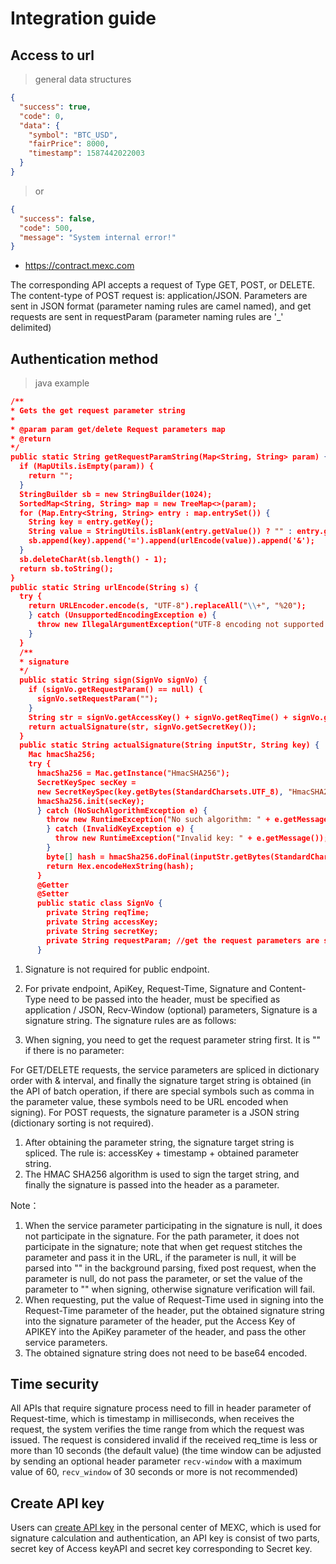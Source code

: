 # Integration guide

## Access to url

> general data structures

```json
{
  "success": true,
  "code": 0,
  "data": {
    "symbol": "BTC_USD",
    "fairPrice": 8000,
    "timestamp": 1587442022003
  }
}
```

> or

```json
{
  "success": false,
  "code": 500,
  "message": "System internal error!"
}
```

- <https://contract.mexc.com>

The corresponding API accepts a request of Type GET, POST, or DELETE. The content-type of POST request is: application/JSON.
Parameters are sent in JSON format (parameter naming rules are camel named), and get requests are sent in requestParam (parameter naming rules are '\_' delimited)

## Authentication method

> java example

```json
/**
* Gets the get request parameter string
*
* @param param get/delete Request parameters map
* @return
*/
public static String getRequestParamString(Map<String, String> param) {
  if (MapUtils.isEmpty(param)) {
    return "";
  }
  StringBuilder sb = new StringBuilder(1024);
  SortedMap<String, String> map = new TreeMap<>(param);
  for (Map.Entry<String, String> entry : map.entrySet()) {
    String key = entry.getKey();
    String value = StringUtils.isBlank(entry.getValue()) ? "" : entry.getValue();
    sb.append(key).append('=').append(urlEncode(value)).append('&');
  }
  sb.deleteCharAt(sb.length() - 1);
  return sb.toString();
}
public static String urlEncode(String s) {
  try {
    return URLEncoder.encode(s, "UTF-8").replaceAll("\\+", "%20");
    } catch (UnsupportedEncodingException e) {
      throw new IllegalArgumentException("UTF-8 encoding not supported!");
    }
  }
  /**
  * signature
  */
  public static String sign(SignVo signVo) {
    if (signVo.getRequestParam() == null) {
      signVo.setRequestParam("");
    }
    String str = signVo.getAccessKey() + signVo.getReqTime() + signVo.getRequestParam();
    return actualSignature(str, signVo.getSecretKey());
  }
  public static String actualSignature(String inputStr, String key) {
    Mac hmacSha256;
    try {
      hmacSha256 = Mac.getInstance("HmacSHA256");
      SecretKeySpec secKey =
      new SecretKeySpec(key.getBytes(StandardCharsets.UTF_8), "HmacSHA256");
      hmacSha256.init(secKey);
      } catch (NoSuchAlgorithmException e) {
        throw new RuntimeException("No such algorithm: " + e.getMessage());
        } catch (InvalidKeyException e) {
          throw new RuntimeException("Invalid key: " + e.getMessage());
        }
        byte[] hash = hmacSha256.doFinal(inputStr.getBytes(StandardCharsets.UTF_8));
        return Hex.encodeHexString(hash);
      }
      @Getter
      @Setter
      public static class SignVo {
        private String reqTime;
        private String accessKey;
        private String secretKey;
        private String requestParam; //get the request parameters are sorted in dictionary order, with & concatenated strings, POST should be a JSON string
      }
```

1. Signature is not required for public endpoint.

1. For private endpoint, ApiKey, Request-Time, Signature and Content-Type need to be passed into the header, must be specified as application / JSON, Recv-Window (optional) parameters, Signature is a signature string. The signature rules are as follows:

1. When signing, you need to get the request parameter string first. It is "" if there is no parameter:

For GET/DELETE requests, the service parameters are spliced in dictionary order with & interval, and finally the signature target string is obtained (in the API of batch operation, if there are special symbols such as comma in the parameter value, these symbols need to be URL encoded when signing).
For POST requests, the signature parameter is a JSON string (dictionary sorting is not required).

1. After obtaining the parameter string, the signature target string is spliced. The rule is: accessKey + timestamp + obtained parameter string.
1. The HMAC SHA256 algorithm is used to sign the target string, and finally the signature is passed into the header as a parameter.

Note：

1. When the service parameter participating in the signature is null, it does not participate in the signature. For the path parameter, it does not participate in the signature; note that when get request stitches the parameter and pass it in the URL, if the parameter is null, it will be parsed into "" in the background parsing, fixed post request, when the parameter is null, do not pass the parameter, or set the value of the parameter to "" when signing, otherwise signature verification will fail.
1. When requesting, put the value of Request-Time used in signing into the Request-Time parameter of the header, put the obtained signature string into the signature parameter of the header, put the Access Key of APIKEY into the ApiKey parameter of the header, and pass the other service parameters.
1. The obtained signature string does not need to be base64 encoded.

## Time security

All APIs that require signature process need to fill in header parameter of Request-time, which is timestamp in milliseconds, when receives the request, the system verifies the time range from which the request was issued. The request is considered invalid if the received req_time is less or more than 10 seconds (the default value) (the time window can be adjusted by sending an optional header parameter `recv-window` with a maximum value of 60, `recv_window` of 30 seconds or more is not recommended)

## Create API key

Users can [create API key](https://www.mexc.com/ucenter/openapi) in the personal center of MEXC, which is used for signature calculation and authentication, an API key is consist of two parts, secret key of Access keyAPI and secret key corresponding to Secret key.